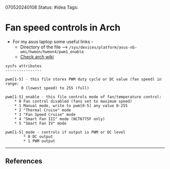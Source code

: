 070520240108
Status: #idea
Tags: 

# Fan speed controls in Arch
- For my asus laptop some useful links -
	- Directory of the file --> `/sys/devices/platform/asus-nb-wmi/hwmon/hwmon4/pwm1_enable`
	- [Check arch wiki](https://wiki.archlinux.org/title/Fan_speed_control)

```
sysfs attributes
----------------

pwm[1-5] - this file stores PWM duty cycle or DC value (fan speed) in range:
       0 (lowest speed) to 255 (full)

pwm[1-5]_enable - this file controls mode of fan/temperature control:
    * 0 Fan control disabled (fans set to maximum speed)
    * 1 Manual mode, write to pwm[0-5] any value 0-255
    * 2 "Thermal Cruise" mode
    * 3 "Fan Speed Cruise" mode
    * 4 "Smart Fan III" mode (NCT6775F only)
    * 5 "Smart Fan IV" mode

pwm[1-5]_mode - controls if output is PWM or DC level
        * 0 DC output
        * 1 PWM output
```



___
## References
